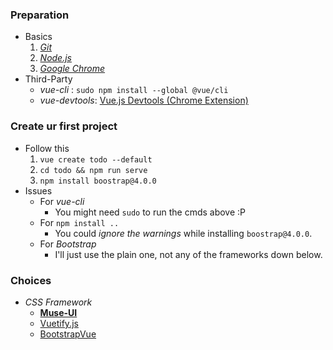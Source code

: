 
### Preparation
- Basics
    1. [*Git*](https://git-scm.com/downloads)
    2. [*Node.js*](https://nodejs.org/en/download/)
    3. [*Google Chrome*](https://www.google.com/chrome/)
- Third-Party
    - *vue-cli* : ```sudo npm install --global @vue/cli```
    - *vue-devtools*: [Vue.js Devtools (Chrome Extension)](https://chrome.google.com/webstore/detail/vuejs-devtools/nhdogjmejiglipccpnnnanhbledajbpd?hl=en)

### Create ur first project
- Follow this 
    1. ```vue create todo --default``` 
    2. ```cd todo && npm run serve```
    3. ```npm install boostrap@4.0.0```
- Issues
    - For *vue-cli*
        - You might need ```sudo``` to run the cmds above :P
    - For ```npm install ..```
        - You could *ignore the warnings* while installing ```boostrap@4.0.0```.
    - For *Bootstrap*
        - I'll just use the plain one, not any of the frameworks down below.

### Choices 
- *CSS Framework*
    - [**Muse-UI**](https://muse-ui.org/#/en-US/) 
    - [Vuetify.js](https://vuetifyjs.com/en/getting-started/quick-start)
    - [BootstrapVue](https://bootstrap-vue.js.org/docs)